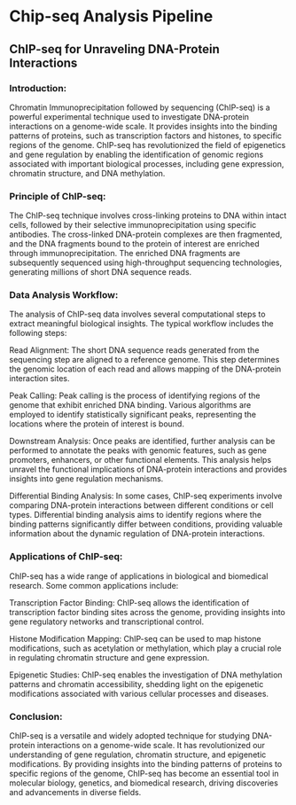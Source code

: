 # Chip-seq Analysis Pipeline
## ChIP-seq for Unraveling DNA-Protein Interactions

### Introduction:
Chromatin Immunoprecipitation followed by sequencing (ChIP-seq) is a powerful experimental technique used to investigate DNA-protein interactions on a genome-wide scale. It provides insights into the binding patterns of proteins, such as transcription factors and histones, to specific regions of the genome. ChIP-seq has revolutionized the field of epigenetics and gene regulation by enabling the identification of genomic regions associated with important biological processes, including gene expression, chromatin structure, and DNA methylation.

### Principle of ChIP-seq:
The ChIP-seq technique involves cross-linking proteins to DNA within intact cells, followed by their selective immunoprecipitation using specific antibodies. The cross-linked DNA-protein complexes are then fragmented, and the DNA fragments bound to the protein of interest are enriched through immunoprecipitation. The enriched DNA fragments are subsequently sequenced using high-throughput sequencing technologies, generating millions of short DNA sequence reads.

### Data Analysis Workflow:
The analysis of ChIP-seq data involves several computational steps to extract meaningful biological insights. The typical workflow includes the following steps:

Read Alignment: The short DNA sequence reads generated from the sequencing step are aligned to a reference genome. This step determines the genomic location of each read and allows mapping of the DNA-protein interaction sites.

Peak Calling: Peak calling is the process of identifying regions of the genome that exhibit enriched DNA binding. Various algorithms are employed to identify statistically significant peaks, representing the locations where the protein of interest is bound.

Downstream Analysis: Once peaks are identified, further analysis can be performed to annotate the peaks with genomic features, such as gene promoters, enhancers, or other functional elements. This analysis helps unravel the functional implications of DNA-protein interactions and provides insights into gene regulation mechanisms.

Differential Binding Analysis: In some cases, ChIP-seq experiments involve comparing DNA-protein interactions between different conditions or cell types. Differential binding analysis aims to identify regions where the binding patterns significantly differ between conditions, providing valuable information about the dynamic regulation of DNA-protein interactions.

### Applications of ChIP-seq:
ChIP-seq has a wide range of applications in biological and biomedical research. Some common applications include:

Transcription Factor Binding: ChIP-seq allows the identification of transcription factor binding sites across the genome, providing insights into gene regulatory networks and transcriptional control.

Histone Modification Mapping: ChIP-seq can be used to map histone modifications, such as acetylation or methylation, which play a crucial role in regulating chromatin structure and gene expression.

Epigenetic Studies: ChIP-seq enables the investigation of DNA methylation patterns and chromatin accessibility, shedding light on the epigenetic modifications associated with various cellular processes and diseases.

### Conclusion:
ChIP-seq is a versatile and widely adopted technique for studying DNA-protein interactions on a genome-wide scale. It has revolutionized our understanding of gene regulation, chromatin structure, and epigenetic modifications. By providing insights into the binding patterns of proteins to specific regions of the genome, ChIP-seq has become an essential tool in molecular biology, genetics, and biomedical research, driving discoveries and advancements in diverse fields.
